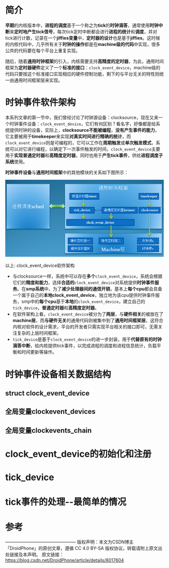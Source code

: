 
# 简介

**早期**的内核版本中，**进程的调度**基于一个称之为**tick**的**时钟滴答**，通常使用**时钟中断**来**定时地产生tick信号**，每次tick定时中断都会进行**进程的统计**和**调度**，并对tick进行计数，记录在一个**jiffies变量**中，**定时器的设计**也是基于**jiffies**。这时候的内核代码中，几乎所有关于**时钟的操作**都是在**machine级的代码**中实现，很多公共的代码要在每个平台上重复实现。

随后，随着**通用时钟框架**的引入，内核需要支持**高精度的定时器**，为此，通用时间框架为**定时器硬件**定义了一个**标准的接口**：`clock_event_device`，machine级的代码只要按这个标准接口实现相应的硬件控制功能，剩下的与平台无关的特性则统一由通用时间框架层来实现。

# 时钟事件软件架构

本系列文章的第一节中，我们曾经讨论了时钟源设备：clocksource，现在又来一个时钟事件设备：`clock_event_device`，它们有何区别？看名字，好像都是给系统提供时钟的设备，实际上，**clocksource不能被编程**，**没有产生事件的能力**，它主要被用于**timekeeper**来实现**对真实时间进行精确的统计**，而`clock_event_device`则是可编程的，它可以工作在**周期触发**或**单次触发模式**，系统可以对它进行编程，以确定下一次事件触发的时间，`clock_event_device`主要用于**实现普通定时器**和**高精度定时器**，同时也用于**产生tick事件**，供给**进程调度子系统**使用。

**时钟事件设备**与**通用时间框架**中的其他模块的关系如下图所示：

![2020-01-15-10-34-04.png](./images/2020-01-15-10-34-04.png)

以上: clock_event_device软件架构

* 与clocksource一样，系统中可以存在**多个**`clock_event_device`，系统会根据它们的**精度和能力**，选择**合适的**`clock_event_device`对系统提供**时钟事件服务**。在**smp系统**中，为了**减少处理器间的通信开销**，基本上**每个cpu**都会具备一个属于自己的**本地clock\_event\_device**，独立地为该cpu提供时钟事件服务，smp中的**每个cpu**基于**本地**的`clock_event_device`，建立自己的`tick_device`，**普通定时器**和**高精度定时器**。
* 在软件架构上看，`clock_event_device`被分为了**两层**，与**硬件相关**的被放在了**machine层**，而**与硬件无关**的通用代码则被集中到了**通用时间框架层**，这符合内核对软件的设计需求，平台的开发者只需实现平台相关的接口即可，无需关注复杂的上层时间框架。
* `tick_device`是基于`clock_event_device`的进一步封装，用于**代替原有的时钟滴答中断**，给内核提供tick事件，以完成进程的调度和进程信息统计，负载平衡和时间更新等操作。

# 时钟事件设备相关数据结构

## struct clock_event_device

## 全局变量clockevent_devices

## 全局变量clockevents_chain

# clock_event_device的初始化和注册

# tick_device

# tick事件的处理--最简单的情况


# 参考

————————————————
版权声明：本文为CSDN博主「DroidPhone」的原创文章，遵循 CC 4.0 BY-SA 版权协议，转载请附上原文出处链接及本声明。
原文链接：https://blog.csdn.net/DroidPhone/article/details/8017604
